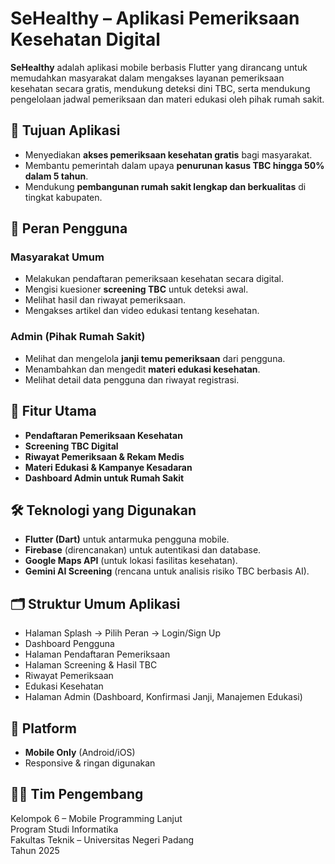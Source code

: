 # SeHealthy – Aplikasi Pemeriksaan Kesehatan Digital

**SeHealthy** adalah aplikasi mobile berbasis Flutter yang dirancang untuk memudahkan masyarakat dalam mengakses layanan pemeriksaan kesehatan secara gratis, mendukung deteksi dini TBC, serta mendukung pengelolaan jadwal pemeriksaan dan materi edukasi oleh pihak rumah sakit.

## 🎯 Tujuan Aplikasi
- Menyediakan **akses pemeriksaan kesehatan gratis** bagi masyarakat.
- Membantu pemerintah dalam upaya **penurunan kasus TBC hingga 50% dalam 5 tahun**.
- Mendukung **pembangunan rumah sakit lengkap dan berkualitas** di tingkat kabupaten.

## 👥 Peran Pengguna
### Masyarakat Umum
- Melakukan pendaftaran pemeriksaan kesehatan secara digital.
- Mengisi kuesioner **screening TBC** untuk deteksi awal.
- Melihat hasil dan riwayat pemeriksaan.
- Mengakses artikel dan video edukasi tentang kesehatan.

### Admin (Pihak Rumah Sakit)
- Melihat dan mengelola **janji temu pemeriksaan** dari pengguna.
- Menambahkan dan mengedit **materi edukasi kesehatan**.
- Melihat detail data pengguna dan riwayat registrasi.

## 🧩 Fitur Utama
- **Pendaftaran Pemeriksaan Kesehatan**
- **Screening TBC Digital**
- **Riwayat Pemeriksaan & Rekam Medis**
- **Materi Edukasi & Kampanye Kesadaran**
- **Dashboard Admin untuk Rumah Sakit**

## 🛠 Teknologi yang Digunakan
- **Flutter (Dart)** untuk antarmuka pengguna mobile.
- **Firebase** (direncanakan) untuk autentikasi dan database.
- **Google Maps API** (untuk lokasi fasilitas kesehatan).
- **Gemini AI Screening** (rencana untuk analisis risiko TBC berbasis AI).

## 🗂 Struktur Umum Aplikasi
- Halaman Splash → Pilih Peran → Login/Sign Up
- Dashboard Pengguna
- Halaman Pendaftaran Pemeriksaan
- Halaman Screening & Hasil TBC
- Riwayat Pemeriksaan
- Edukasi Kesehatan
- Halaman Admin (Dashboard, Konfirmasi Janji, Manajemen Edukasi)

## 📱 Platform
- **Mobile Only** (Android/iOS)
- Responsive & ringan digunakan

## 👩‍💻 Tim Pengembang
Kelompok 6 – Mobile Programming Lanjut  
Program Studi Informatika  
Fakultas Teknik – Universitas Negeri Padang  
Tahun 2025

